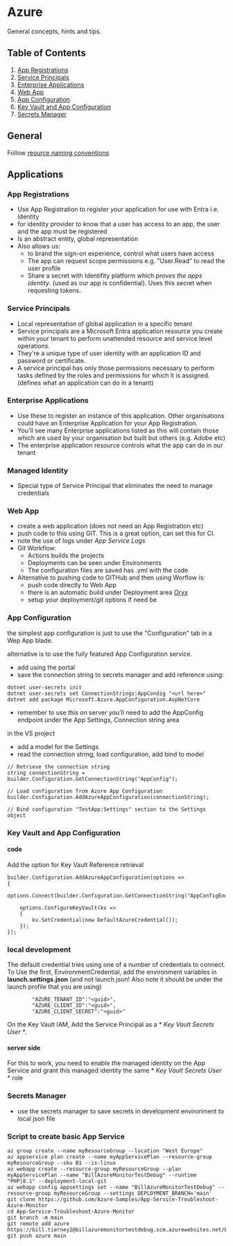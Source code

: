 # Azure
General concepts, hints and tips.

## Table of Contents
1. [App Registrations](#appregistrations)
2. [Service Principals](#ServicePrincipals)
3. [Enterprise Applications](#EnterpriseApplications)
4. [Web App](#WebApp)
5. [App Configuration](#AppConfiguration)
6. [Key Vault and App Configuration](#KeyVaultandAppConfiguration)
7. [Secrets Manager](#SecretsManager)

## General
Follow [reource naming conventions](https://learn.microsoft.com/en-us/azure/cloud-adoption-framework/ready/azure-best-practices/resource-abbreviations)

## Applications

<a name="appregistrations"></a>

### App Registrations
- Use App Registration to register *your* application for use with Entra i.e. Identity
- for identity provider to know that a user has access to an app, the user and the app must be registered
- Is an abstract entity, global representation
- Also allows us:
  -  to brand the sign-on experience, control what users have access
  - The app can request scope permissions e.g. "User.Read" to read the user profile
  - Share a secret with Identifity platform which *proves the apps identity*. (used as our app is confidential). Uses this secret when requesting tokens.

<a name="ServicePrincipals"></a>

### Service Principals
- Local representation of global application in a specific tenant
- Service principals are a Microsoft Entra application resource you create within your tenant to perform unattended resource and service level operations.
- They're a unique type of user identity with an application ID and password or certificate.
- A service principal has only those permissions necessary to perform tasks defined by the roles and permissions for which it is assigned. (defines what an application can do in a tenant)

<a name="EnterpriseApplications"></a>

### Enterprise Applications
- Use these to register an instance of this application. Other organisations could have an Enterprise Application for your App Registration.
- You'll see many Enterprise applications listed as this will contain those which are used by your organisation but built but others (e.g. Adobe etc)
- The enterprise application resource controls what the app can do in our tenant

<a name="WebApp"></a>

### Managed Identity
- Special type of Service Principal that eliminates the need to manage credentials


### Web App
- create a web application (does not need an App Registration etc)
- push code to this using GIT. This is a great option, can set this for CI.
- note the use of logs under *App Service Logs*
- Git Workflow:
  - Actions builds the projects
  - Deployments can be seen under Environments
  - The configuration files are saved has .yml with the code
- Alternative to pushing code to GITHub and then using Worflow is:
  - push code directly to Web App
  - there is an automatic build under Deployment area [Oryx](https://github.com/microsoft/Oryx/tree/main)
  - setup your deployment/git options if need be 

<a name="AppConfiguration"></a>

### App Configuration
the simplest app configuration is just to use the "Configuration" tab in a Wep App blade.

alternative is to use the fully featured App Configuration service.
- add using the portal
- save the connection string to secrets manager and add reference using:
 ```
dotnet user-secrets init
dotnet user-secrets set ConnectionStrings:AppCondig "<url here>"
dotnet add package Microsoft.Azure.AppConfiguration.AspNetCore
```
- remember to use this on server you'll need to add the AppConfig endpoint under the App Settings, Connection string area

in the VS project
- add a model for the Settings
- read the connection string, load configuration, add bind to model
```
// Retrieve the connection string
string connectionString = builder.Configuration.GetConnectionString("AppConfig");

// Load configuration from Azure App Configuration
builder.Configuration.AddAzureAppConfiguration(connectionString);

// Bind configuration "TestApp:Settings" section to the Settings object
```

<a name="KeyVaultandAppConfiguration"></a>

### Key Vault and App Configuration
#### code
Add the option for Key Vault Reference retrieval
```
builder.Configuration.AddAzureAppConfiguration(options =>
{
    options.Connect(builder.Configuration.GetConnectionString("AppConfigEndPoint"));

    options.ConfigureKeyVault(kv =>
    {
        kv.SetCredential(new DefaultAzureCredential());
    });
});
```

### local development
The default credential tries using one of a number of credentials to connect. 
To Use the first, EnvironmentCredential, add the environment variables in **launch.settings.json** (and not launch.json! Also note it should be under the launch profile that you are using)
```
        "AZURE_TENANT_ID":"<guid>",
        "AZURE_CLIENT_ID":"<guid>",
        "AZURE_CLIENT_SECRET":"<guid>"
```
On the Key Vault IAM, Add the Service Principal as a * *Key Vault Secrets User* *. 

#### server side
For this to work, you need to enable the managed identity on the App Service and grant this managed identity the same * *Key Vault Secrets User* * role

<a name="Secrets Manager"></a>

### Secrets Manager
- use the secrets manager to save secrets in development environment to local json file

### Script to create basic App Service
```
az group create --name myResourceGroup --location "West Europe"
az appservice plan create --name myAppServicePlan --resource-group myResourceGroup --sku B1 --is-linux
az webapp create --resource-group myResourceGroup --plan myAppServicePlan --name "BillAzureMonitorTestDebug" --runtime "PHP|8.1" --deployment-local-git
az webapp config appsettings set --name "BillAzureMonitorTestDebug" --resource-group myResourceGroup --settings DEPLOYMENT_BRANCH='main'
git clone https://github.com/Azure-Samples/App-Service-Troubleshoot-Azure-Monitor
cd App-Service-Troubleshoot-Azure-Monitor
git branch -m main
git remote add azure https://bill.tierney2@billazuremonitortestdebug.scm.azurewebsites.net/BillAzureMonitorTestDebug.git
git push azure main
```
